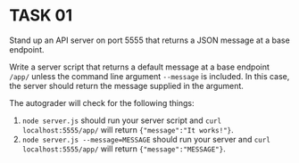 # TASK 01

Stand up an API server on port 5555 that returns a JSON message at a base endpoint.

Write a server script that returns a default message at a base endpoint `/app/` unless the command line argument `--message` is included.
In this case, the server should return the message supplied in the argument.

The autograder will check for the following things:

1. `node server.js` should run your server script and `curl localhost:5555/app/` will return `{"message":"It works!"}`.
2. `node server.js --message=MESSAGE` should run your server and `curl localhost:5555/app/` will return `{"message":"MESSAGE"}`.

